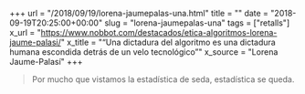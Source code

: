 +++
url = "/2018/09/19/lorena-jaumepalas-una.html"
title = ""
date = "2018-09-19T20:25:00+00:00"
slug = "lorena-jaumepalas-una"
tags = ["retalls"]
x_url = "https://www.nobbot.com/destacados/etica-algoritmos-lorena-jaume-palasi/"
x_title = "“Una dictadura del algoritmo es una dictadura humana escondida detrás de un velo tecnológico”"
x_source = "Lorena Jaume-Palasí"
+++

>  Por mucho que vistamos la estadística de seda, estadística se queda. 

